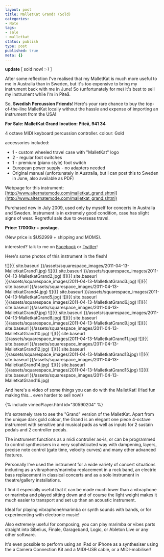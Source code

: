 ```yaml
---
layout: post
title: MalletKat Grand! (Sold)
categories:
- Note
tags:
- sale
- malletkat
status: publish
type: post
published: true
meta: {}
---
```


**update** [ sold now! :-) ]

After some reflection I've realised that my MalletKat is much more useful to me in Australia than in Sweden, but it's too expensive to bring my instrument back with me in June! So (unfortunately for me) it's best to sell my instrument while I'm in Piteå.

So, **Swedish Percussion Friends**! Here's your rare chance to buy the top-of-the-line MalletKat locally without the hassle and expense of importing an instrument from the USA!

**For Sale: MalletKat Grand**
**location: Piteå, 941 34**

4 octave MIDI keyboard percussion controller.
colour: Gold 

accessories included:

* 1 - custom wheeled travel case with "MalletKat" logo
* 2 - regular foot switches
* 1 - premium (piano style) foot switch
* European power supply - no adapters needed
* Original manual (unfortunately in Australia, but I can post this to Sweden in June, also available as PDF)

Webpage for this instrument: [http://www.alternatemode.com/malletkat_grand.shtml](http://www.alternatemode.com/malletkat_grand.shtml)

Purchased new in July 2009, used only by myself for concerts in Australia and Sweden. Instrument is in extremely good condition, case has slight signs of wear. Regretful sale due to overseas travel.

**Price: 17000kr + postage.**

(New price is $US2999 + shipping and MOMS).

interested? talk to me on 
[Facebook](http://www.facebook.com/profile.php?id=633476018) or 
[Twitter](http://twitter.com/#!/cpmpercussion)!

Here's some photos of this instrument in the flesh!

![]({{ site.baseurl }}/assets/squarespace_images/2011-04-13-MalletkatGrand1.jpg)
![]({{ site.baseurl }}/assets/squarespace_images/2011-04-13-MalletkatGrand2.jpg)
![]({{ site.baseurl }}/assets/squarespace_images/2011-04-13-MalletkatGrand3.jpg)
![]({{ site.baseurl }}/assets/squarespace_images/2011-04-13-MalletkatGrand4.jpg)
![]({{ site.baseurl }}/assets/squarespace_images/2011-04-13-MalletkatGrand5.jpg)
![]({{ site.baseurl }}/assets/squarespace_images/2011-04-13-MalletkatGrand6.jpg)
![]({{ site.baseurl }}/assets/squarespace_images/2011-04-13-MalletkatGrand7.jpg)
![]({{ site.baseurl }}/assets/squarespace_images/2011-04-13-MalletkatGrand8.jpg)
![]({{ site.baseurl }}/assets/squarespace_images/2011-04-13-MalletkatGrand9.jpg)
![]({{ site.baseurl }}/assets/squarespace_images/2011-04-13-MalletkatGrand10.jpg)
![]({{ site.baseurl }}/assets/squarespace_images/2011-04-13-MalletkatGrand11.jpg)
![]({{ site.baseurl }}/assets/squarespace_images/2011-04-13-MalletkatGrand12.jpg)
![]({{ site.baseurl }}/assets/squarespace_images/2011-04-13-MalletkatGrand13.jpg)
![]({{ site.baseurl }}/assets/squarespace_images/2011-04-13-MalletkatGrand14.jpg)
![]({{ site.baseurl }}/assets/squarespace_images/2011-04-13-MalletkatGrand15.jpg)
![]({{ site.baseurl }}/assets/squarespace_images/2011-04-13-MalletkatGrand16.jpg)

And here's a video of some things you can do with the MalletKat! (Had fun making this... even harder to sell now!)

<!-- https://vimeo.com/30590204 -->
{% include vimeoPlayer.html id="30590204" %}

It's extremely rare to see the "Grand" version of the MalletKat. Apart from the unique dark gold colour, the Grand is an elegant one piece 4-octave instrument with sensitive and musical pads as well as inputs for 2 sustain pedals and 2 controller pedals.

The instrument functions as a midi controller as-is, or can be programmed to control synthesisers in a very sophisticated way with dampening, layers, precise note control (gate time, velocity curves) and many other advanced features.

Personally I've used the instrument for a wide variety of concert situations including as a vibraphone/marimba replacement in a rock band, an electric bass replacement in classical concerts and as a solo instrument in theatre/gallery installations. 

I find it especially useful that it can be made much lower than a vibraphone or marimba and played sitting down and of course the light weight makes it much easier to transport and set up than an acoustic instrument.

Ideal for playing vibraphone/marimba or synth sounds with bands, or for experimenting with electronic music!

Also extremely useful for composing, you can play marimba or vibes parts straight into Sibelius, Finale, Garageband, Logic, or Ableton Live or any other software.

It's even possible to perform using an iPad or iPhone as a synthesiser using the a Camera Connection Kit and a MIDI-USB cable, or a MIDI-mobiliser!
